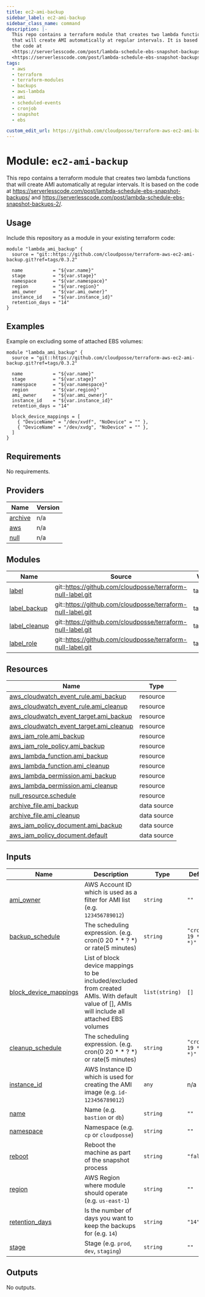 ```yaml
---
title: ec2-ami-backup
sidebar_label: ec2-ami-backup
sidebar_class_name: command
description: |-
  This repo contains a terraform module that creates two lambda functions
  that will create AMI automatically at regular intervals. It is based on
  the code at
  <https://serverlesscode.com/post/lambda-schedule-ebs-snapshot-backups/> and
  <https://serverlesscode.com/post/lambda-schedule-ebs-snapshot-backups-2/>.
tags:
  - aws
  - terraform
  - terraform-modules
  - backups
  - aws-lambda
  - ami
  - scheduled-events
  - cronjob
  - snapshot
  - ebs

custom_edit_url: https://github.com/cloudposse/terraform-aws-ec2-ami-backup/blob/main/README.yaml
---
```


# Module: `ec2-ami-backup`
This repo contains a terraform module that creates two lambda functions
that will create AMI automatically at regular intervals. It is based on
the code at
<https://serverlesscode.com/post/lambda-schedule-ebs-snapshot-backups/> and
<https://serverlesscode.com/post/lambda-schedule-ebs-snapshot-backups-2/>.






## Usage

Include this repository as a module in your existing terraform code:

```hcl
module "lambda_ami_backup" {
  source = "git::https://github.com/cloudposse/terraform-aws-ec2-ami-backup.git?ref=tags/0.3.2"

  name           = "${var.name}"
  stage          = "${var.stage}"
  namespace      = "${var.namespace}"
  region         = "${var.region}"
  ami_owner      = "${var.ami_owner}"
  instance_id    = "${var.instance_id}"
  retention_days = "14"
}
```




## Examples

Example on excluding some of attached EBS volumes:

```hcl
module "lambda_ami_backup" {
  source = "git::https://github.com/cloudposse/terraform-aws-ec2-ami-backup.git?ref=tags/0.3.2"

  name           = "${var.name}"
  stage          = "${var.stage}"
  namespace      = "${var.namespace}"
  region         = "${var.region}"
  ami_owner      = "${var.ami_owner}"
  instance_id    = "${var.instance_id}"
  retention_days = "14"

  block_device_mappings = [
    { "DeviceName" = "/dev/xvdf", "NoDevice" = "" },
    { "DeviceName" = "/dev/xvdg", "NoDevice" = "" },
  ]
}
```



<!-- markdownlint-disable -->
## Requirements

No requirements.

## Providers

| Name | Version |
|------|---------|
| <a name="provider_archive"></a> [archive](#provider\_archive) | n/a |
| <a name="provider_aws"></a> [aws](#provider\_aws) | n/a |
| <a name="provider_null"></a> [null](#provider\_null) | n/a |

## Modules

| Name | Source | Version |
|------|--------|---------|
| <a name="module_label"></a> [label](#module\_label) | git::https://github.com/cloudposse/terraform-null-label.git | tags/0.3.7 |
| <a name="module_label_backup"></a> [label\_backup](#module\_label\_backup) | git::https://github.com/cloudposse/terraform-null-label.git | tags/0.3.7 |
| <a name="module_label_cleanup"></a> [label\_cleanup](#module\_label\_cleanup) | git::https://github.com/cloudposse/terraform-null-label.git | tags/0.3.7 |
| <a name="module_label_role"></a> [label\_role](#module\_label\_role) | git::https://github.com/cloudposse/terraform-null-label.git | tags/0.3.7 |

## Resources

| Name | Type |
|------|------|
| [aws_cloudwatch_event_rule.ami_backup](https://registry.terraform.io/providers/hashicorp/aws/latest/docs/resources/cloudwatch_event_rule) | resource |
| [aws_cloudwatch_event_rule.ami_cleanup](https://registry.terraform.io/providers/hashicorp/aws/latest/docs/resources/cloudwatch_event_rule) | resource |
| [aws_cloudwatch_event_target.ami_backup](https://registry.terraform.io/providers/hashicorp/aws/latest/docs/resources/cloudwatch_event_target) | resource |
| [aws_cloudwatch_event_target.ami_cleanup](https://registry.terraform.io/providers/hashicorp/aws/latest/docs/resources/cloudwatch_event_target) | resource |
| [aws_iam_role.ami_backup](https://registry.terraform.io/providers/hashicorp/aws/latest/docs/resources/iam_role) | resource |
| [aws_iam_role_policy.ami_backup](https://registry.terraform.io/providers/hashicorp/aws/latest/docs/resources/iam_role_policy) | resource |
| [aws_lambda_function.ami_backup](https://registry.terraform.io/providers/hashicorp/aws/latest/docs/resources/lambda_function) | resource |
| [aws_lambda_function.ami_cleanup](https://registry.terraform.io/providers/hashicorp/aws/latest/docs/resources/lambda_function) | resource |
| [aws_lambda_permission.ami_backup](https://registry.terraform.io/providers/hashicorp/aws/latest/docs/resources/lambda_permission) | resource |
| [aws_lambda_permission.ami_cleanup](https://registry.terraform.io/providers/hashicorp/aws/latest/docs/resources/lambda_permission) | resource |
| [null_resource.schedule](https://registry.terraform.io/providers/hashicorp/null/latest/docs/resources/resource) | resource |
| [archive_file.ami_backup](https://registry.terraform.io/providers/hashicorp/archive/latest/docs/data-sources/file) | data source |
| [archive_file.ami_cleanup](https://registry.terraform.io/providers/hashicorp/archive/latest/docs/data-sources/file) | data source |
| [aws_iam_policy_document.ami_backup](https://registry.terraform.io/providers/hashicorp/aws/latest/docs/data-sources/iam_policy_document) | data source |
| [aws_iam_policy_document.default](https://registry.terraform.io/providers/hashicorp/aws/latest/docs/data-sources/iam_policy_document) | data source |

## Inputs

| Name | Description | Type | Default | Required |
|------|-------------|------|---------|:--------:|
| <a name="input_ami_owner"></a> [ami\_owner](#input\_ami\_owner) | AWS Account ID which is used as a filter for AMI list (e.g. `123456789012`) | `string` | `""` | no |
| <a name="input_backup_schedule"></a> [backup\_schedule](#input\_backup\_schedule) | The scheduling expression. (e.g. cron(0 20 * * ? *) or rate(5 minutes) | `string` | `"cron(00 19 * * ? *)"` | no |
| <a name="input_block_device_mappings"></a> [block\_device\_mappings](#input\_block\_device\_mappings) | List of block device mappings to be included/excluded from created AMIs. With default value of [], AMIs will include all attached EBS volumes | `list(string)` | `[]` | no |
| <a name="input_cleanup_schedule"></a> [cleanup\_schedule](#input\_cleanup\_schedule) | The scheduling expression. (e.g. cron(0 20 * * ? *) or rate(5 minutes) | `string` | `"cron(05 19 * * ? *)"` | no |
| <a name="input_instance_id"></a> [instance\_id](#input\_instance\_id) | AWS Instance ID which is used for creating the AMI image (e.g. `id-123456789012`) | `any` | n/a | yes |
| <a name="input_name"></a> [name](#input\_name) | Name  (e.g. `bastion` or `db`) | `string` | `""` | no |
| <a name="input_namespace"></a> [namespace](#input\_namespace) | Namespace (e.g. `cp` or `cloudposse`) | `string` | `""` | no |
| <a name="input_reboot"></a> [reboot](#input\_reboot) | Reboot the machine as part of the snapshot process | `string` | `"false"` | no |
| <a name="input_region"></a> [region](#input\_region) | AWS Region where module should operate (e.g. `us-east-1`) | `string` | `""` | no |
| <a name="input_retention_days"></a> [retention\_days](#input\_retention\_days) | Is the number of days you want to keep the backups for (e.g. `14`) | `string` | `"14"` | no |
| <a name="input_stage"></a> [stage](#input\_stage) | Stage (e.g. `prod`, `dev`, `staging`) | `string` | `""` | no |

## Outputs

No outputs.
<!-- markdownlint-restore -->

